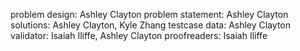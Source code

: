 problem design: Ashley Clayton
problem statement: Ashley Clayton
solutions: Ashley Clayton, Kyle Zhang
testcase data: Ashley Clayton
validator: Isaiah Iliffe, Ashley Clayton
proofreaders: Isaiah Iliffe
